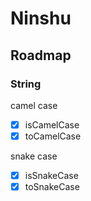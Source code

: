 # Ninshu

## Roadmap
### String
camel case
- [x] isCamelCase
- [x] toCamelCase

snake case
- [x] isSnakeCase
- [x] toSnakeCase